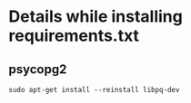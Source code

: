 # Details while installing requirements.txt
## psycopg2
`sudo apt-get install --reinstall libpq-dev`

